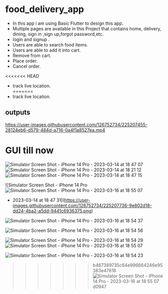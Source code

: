 # food_delivery_app
 
- In this app i am using Basic Flutter to design this app.<br>
- Multiple pages are available in this Project that contains home, delivery, dining, sign in ,sign up,forgot password,etc. <br>
- login and signup .<br>
- Users are able to search food items.<br>
- Users are able to add it into cart.<br>
- Remove from cart.<br>
- Place order.<br>
- Cancel order.<br>

<<<<<<< HEAD
- track live location.<br>
=======
- track live location.<br>


## outputs

https://user-images.githubusercontent.com/126752734/225207455-28124eb6-d579-484d-a716-0a4f1a8527ea.mp4

# GUI till now



![Simulator Screen Shot - iPhone 14 Pro - 2023-03-14 at 18 47 07](https://user-images.githubusercontent.com/126752734/225207627-ade1b78b-2287-472e-8997-103f5109d33c.png)
![Simulator Screen Shot - iPhone 14 Pro - 2023-03-14 at 18 21 12](https://user-images.githubusercontent.com/126752734/225207667-5bc51ac1-267d-4f16-8f09-3370160c3b3c.png)
![Simulator Screen Shot - iPhone 14 Pro - 2023-03-14 at 18 47 15](https://user-images.githubusercontent.com/126752734/225207754-b584ee3e-2cb9-48c8-b778-221e16750475.png)

![Simulator Screen Shot - iPhone 14 Pro ![Simulator Screen Shot - iPhone 14 Pro - 2023-03-16 at 18 55 07](https://user-images.githubusercontent.com/126752734/225633790-2d4a3df6-6f5a-4b0a-8704-e87b064fb3eb.png)
- 2023-03-14 at 18 47 31](https://user-images.githubusercontent.com/126752734/225207736-9e802d18-dd24-4ba2-a5dd-9441c6936375.png)

![Simulator Screen Shot - iPhone 14 Pro - 2023-03-16 at 18 54 37](https://user-images.githubusercontent.com/126752734/225633807-3123d35c-a004-4737-9953-7ca9847b0132.png)

![Simulator Screen Shot - iPhone 14 Pro - 2023-03-16 at 18 54 56](https://user-images.githubusercontent.com/126752734/225633871-1e3c0d33-43df-418a-bcf1-3453b672bd13.png)

![Simulator Screen Shot - iPhone 14 Pro - 2023-03-16 at 18 54 29](https://user-images.githubusercontent.com/126752734/225633914-aa50bfb8-6053-41bf-8f5b-73edd940e910.png)
![Simulator Screen Shot - iPhone 14 Pro - 2023-03-16 at 18 55 07](https://user-images.githubusercontent.com/126752734/225633977-5a577bbc-0f8c-4268-9467-3dc09406ba8c.png)

![Simulator Screen Shot - iPhone 14 Pro - 2023-03-16 at 18 54 23](https://user-images.githubusercontent.com/126752734/225634098-7bec5894-85d4-4ba9-b8e2-153ae13d9c84.png)


>>>>>>> b467389735c64e996664246e95383e47618![Simulator Screen Shot - iPhone 14 Pro - 2023-03-16 at 18 55 07](https://user-images.githubusercontent.com/126752734/225633896-acabe521-d51b-49cd-86f7-e17d382149e9.png)
d0947




